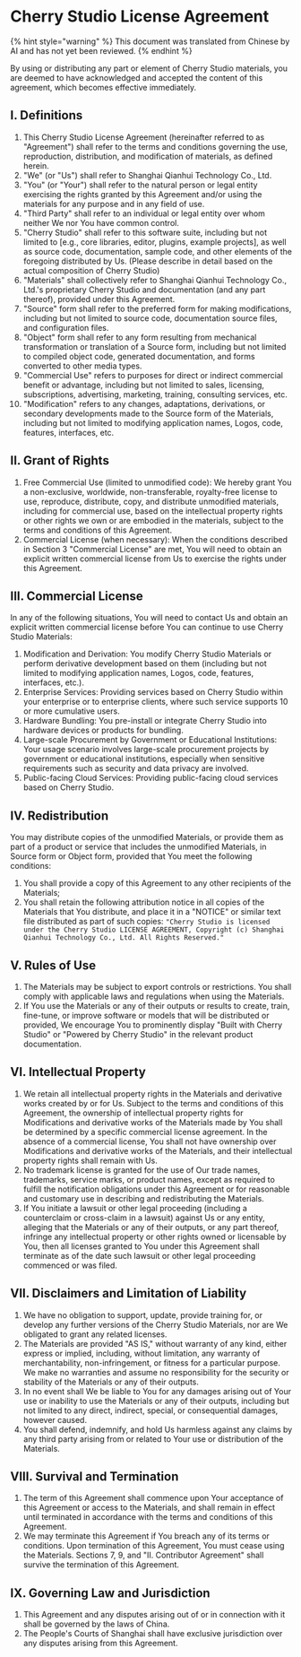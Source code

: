 # Cherry Studio License Agreement


{% hint style="warning" %}
This document was translated from Chinese by AI and has not yet been reviewed.
{% endhint %}




By using or distributing any part or element of Cherry Studio materials, you are deemed to have acknowledged and accepted the content of this agreement, which becomes effective immediately.

## I. Definitions

1. This Cherry Studio License Agreement (hereinafter referred to as "Agreement") shall refer to the terms and conditions governing the use, reproduction, distribution, and modification of materials, as defined herein.
2. "We" (or "Us") shall refer to Shanghai Qianhui Technology Co., Ltd.
3. "You" (or "Your") shall refer to the natural person or legal entity exercising the rights granted by this Agreement and/or using the materials for any purpose and in any field of use.
4. "Third Party" shall refer to an individual or legal entity over whom neither We nor You have common control.
5. "Cherry Studio" shall refer to this software suite, including but not limited to \[e.g., core libraries, editor, plugins, example projects], as well as source code, documentation, sample code, and other elements of the foregoing distributed by Us. (Please describe in detail based on the actual composition of Cherry Studio)
6. "Materials" shall collectively refer to Shanghai Qianhui Technology Co., Ltd.'s proprietary Cherry Studio and documentation (and any part thereof), provided under this Agreement.
7. "Source" form shall refer to the preferred form for making modifications, including but not limited to source code, documentation source files, and configuration files.
8. "Object" form shall refer to any form resulting from mechanical transformation or translation of a Source form, including but not limited to compiled object code, generated documentation, and forms converted to other media types.
9. "Commercial Use" refers to purposes for direct or indirect commercial benefit or advantage, including but not limited to sales, licensing, subscriptions, advertising, marketing, training, consulting services, etc.
10. "Modification" refers to any changes, adaptations, derivations, or secondary developments made to the Source form of the Materials, including but not limited to modifying application names, Logos, code, features, interfaces, etc.

## II. Grant of Rights

1. Free Commercial Use (limited to unmodified code): We hereby grant You a non-exclusive, worldwide, non-transferable, royalty-free license to use, reproduce, distribute, copy, and distribute unmodified materials, including for commercial use, based on the intellectual property rights or other rights we own or are embodied in the materials, subject to the terms and conditions of this Agreement.
2. Commercial License (when necessary): When the conditions described in Section 3 "Commercial License" are met, You will need to obtain an explicit written commercial license from Us to exercise the rights under this Agreement.

## III. Commercial License

In any of the following situations, You will need to contact Us and obtain an explicit written commercial license before You can continue to use Cherry Studio Materials:

1. Modification and Derivation: You modify Cherry Studio Materials or perform derivative development based on them (including but not limited to modifying application names, Logos, code, features, interfaces, etc.).
2. Enterprise Services: Providing services based on Cherry Studio within your enterprise or to enterprise clients, where such service supports 10 or more cumulative users.
3. Hardware Bundling: You pre-install or integrate Cherry Studio into hardware devices or products for bundling.
4. Large-scale Procurement by Government or Educational Institutions: Your usage scenario involves large-scale procurement projects by government or educational institutions, especially when sensitive requirements such as security and data privacy are involved.
5. Public-facing Cloud Services: Providing public-facing cloud services based on Cherry Studio.

## IV. Redistribution

You may distribute copies of the unmodified Materials, or provide them as part of a product or service that includes the unmodified Materials, in Source form or Object form, provided that You meet the following conditions:

1. You shall provide a copy of this Agreement to any other recipients of the Materials;
2. You shall retain the following attribution notice in all copies of the Materials that You distribute, and place it in a "NOTICE" or similar text file distributed as part of such copies: `"Cherry Studio is licensed under the Cherry Studio LICENSE AGREEMENT, Copyright (c) Shanghai Qianhui Technology Co., Ltd. All Rights Reserved."`

## V. Rules of Use

1. The Materials may be subject to export controls or restrictions. You shall comply with applicable laws and regulations when using the Materials.
2. If You use the Materials or any of their outputs or results to create, train, fine-tune, or improve software or models that will be distributed or provided, We encourage You to prominently display "Built with Cherry Studio" or "Powered by Cherry Studio" in the relevant product documentation.

## VI. Intellectual Property

1. We retain all intellectual property rights in the Materials and derivative works created by or for Us. Subject to the terms and conditions of this Agreement, the ownership of intellectual property rights for Modifications and derivative works of the Materials made by You shall be determined by a specific commercial license agreement. In the absence of a commercial license, You shall not have ownership over Modifications and derivative works of the Materials, and their intellectual property rights shall remain with Us.
2. No trademark license is granted for the use of Our trade names, trademarks, service marks, or product names, except as required to fulfill the notification obligations under this Agreement or for reasonable and customary use in describing and redistributing the Materials.
3. If You initiate a lawsuit or other legal proceeding (including a counterclaim or cross-claim in a lawsuit) against Us or any entity, alleging that the Materials or any of their outputs, or any part thereof, infringe any intellectual property or other rights owned or licensable by You, then all licenses granted to You under this Agreement shall terminate as of the date such lawsuit or other legal proceeding commenced or was filed.

## VII. Disclaimers and Limitation of Liability

1. We have no obligation to support, update, provide training for, or develop any further versions of the Cherry Studio Materials, nor are We obligated to grant any related licenses.
2. The Materials are provided "AS IS," without warranty of any kind, either express or implied, including, without limitation, any warranty of merchantability, non-infringement, or fitness for a particular purpose. We make no warranties and assume no responsibility for the security or stability of the Materials or any of their outputs.
3. In no event shall We be liable to You for any damages arising out of Your use or inability to use the Materials or any of their outputs, including but not limited to any direct, indirect, special, or consequential damages, however caused.
4. You shall defend, indemnify, and hold Us harmless against any claims by any third party arising from or related to Your use or distribution of the Materials.

## VIII. Survival and Termination

1. The term of this Agreement shall commence upon Your acceptance of this Agreement or access to the Materials, and shall remain in effect until terminated in accordance with the terms and conditions of this Agreement.
2. We may terminate this Agreement if You breach any of its terms or conditions. Upon termination of this Agreement, You must cease using the Materials. Sections 7, 9, and "II. Contributor Agreement" shall survive the termination of this Agreement.

## IX. Governing Law and Jurisdiction

1. This Agreement and any disputes arising out of or in connection with it shall be governed by the laws of China.
2. The People's Courts of Shanghai shall have exclusive jurisdiction over any disputes arising from this Agreement.